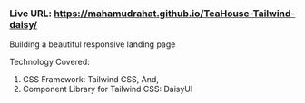### Live URL: https://mahamudrahat.github.io/TeaHouse-Tailwind-daisy/

Building a beautiful responsive landing page

Technology Covered:

1. CSS Framework: Tailwind CSS, And,
2. Component Library for Tailwind CSS: DaisyUI
